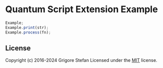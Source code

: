 # Quantum Script Extension Example

```javascript
Example;
Example.print(str);
Example.process(fn);
```

## License

Copyright (c) 2016-2024 Grigore Stefan
Licensed under the [MIT](LICENSE) license.

